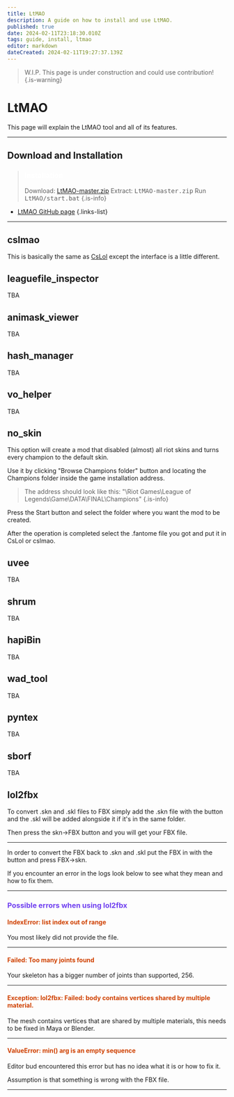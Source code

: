 ```yaml
---
title: LtMAO
description: A guide on how to install and use LtMAO.
published: true
date: 2024-02-11T23:18:30.010Z
tags: guide, install, ltmao
editor: markdown
dateCreated: 2024-02-11T19:27:37.139Z
---
```


>W.I.P.
This page is under construction and could use contribution!
{.is-warning}

# LtMAO
This page will explain the LtMAO tool and all of its features.

---
## Download and Installation
> ### <p><span style="color:#ffffff">Installation</span>
> Download: <a href="https://github.com/tarngaina/LtMAO/archive/refs/heads/master.zip">LtMAO-master.zip</a>
> Extract: <kbd>LtMAO-master.zip</kbd>
> Run <kbd>LtMAO/start.bat</kbd>
> {.is-info}
- <a href="https://github.com/tarngaina/LtMAO?tab=readme-ov-file">LtMAO GitHub page</a>
{.links-list}
---
## cslmao
This is basically the same as <a href="cslol">CsLol</a> except the interface is a little different.
## leaguefile_inspector
  TBA
## animask_viewer
  TBA
## hash_manager
  TBA
  ## vo_helper
TBA
  ## no_skin
  This option will create a mod that disabled (almost) all riot skins and turns every champion to the default skin.
  
  Use it by clicking "Browse Champions folder" button and locating the Champions folder inside the game installation address.
>The address should look like this: "\Riot Games\League of Legends\Game\DATA\FINAL\Champions"
>{.is-info}
  
Press the Start button and select the folder where you want the mod to be created.
  
  After the operation is completed select the .fantome file you got and put it in CsLol or cslmao.
  ## uvee
  TBA
  ## shrum
  TBA
  ## hapiBin
  TBA
  ## wad_tool
  TBA
  ## pyntex
  TBA
  ## sborf
  TBA
  ## lol2fbx
  To convert .skn and .skl files to FBX simply add the .skn file with the button and the .skl will be added alongside it if it's in the same folder.
  
  Then press the skn->FBX button and you will get your FBX file.

---
  In order to convert the FBX back to .skn and .skl put the FBX in with the button and press FBX->skn.
  
  If you encounter an error in the logs look below to see what they mean and how to fix them.
  
  ---
  
  ### <span style="color:#7040F0">Possible errors when using lol2fbx
  #### <span style="color:#CF4000">IndexError: list index out of range</span>
  
  You most likely did not provide the file.
  
  ---
 #### <span style="color:#CF4000">Failed: Too many joints found
  
Your skeleton has a bigger number of joints than supported, 256.
  
  ---
  #### <span style="color:#CF4000">Exception: lol2fbx: Failed: body contains vertices shared by multiple material.
  
  The mesh contains vertices that are shared by multiple materials, this needs to be fixed in Maya or Blender.
  
  ---
  
   #### <span style="color:#CF4000"> ValueError: min() arg is an empty sequence
  Editor bud encountered this error but has no idea what it is or how to fix it.
  
  Assumption is that something is wrong with the FBX file.
  
  ---
  <!--ADD MORE INFO :PRAY:-->
  <!--ADD LINKS TO STUFF FOR THE LOVE OF GOD-->
  
  
  
  
  
  
  
  
  
  
  
  
  
  